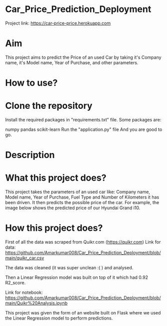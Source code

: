 # Car_Price_Prediction_Deployment

Project link: https://car-price-price.herokuapp.com

# Aim

This project aims to predict the Price of an used Car by taking it's Company name, it's Model name, Year of Purchase, and other parameters.

# How to use?

# Clone the repository

Install the required packages in "requirements.txt" file.
Some packages are:

numpy
pandas
scikit-learn
Run the "application.py" file And you are good to go.

# Description

# What this project does?
This project takes the parameters of an used car like: Company name, Model name, Year of Purchase, Fuel Type and Number of Kilometers it has been driven.
It then predicts the possible price of the car. For example, the image below shows the predicted price of our Hyundai Grand i10.

# How this project does?
First of all the data was scraped from Quikr.com (https://quikr.com) Link for data: https://github.com/Amarkumar008/Car_Price_Prediction_Deployment/blob/main/quikr_car.csv

The data was cleaned (it was super unclean :( ) and analysed.

Then a Linear Regression model was built on top of it which had 0.92 R2_score.

Link for notebook: https://github.com/Amarkumar008/Car_Price_Prediction_Deployment/blob/main/Quikr%20Analysis.ipynb

This project was given the form of an website built on Flask where we used the Linear Regression model to perform predictions.
